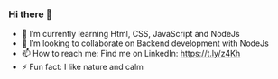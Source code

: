 ### Hi there 👋

- 🌱 I’m currently learning Html, CSS, JavaScript and NodeJs
- 👯 I’m looking to collaborate on Backend development with NodeJs
- 📫 How to reach me: Find me on LinkedIn: https://t.ly/z4Kh
- ⚡ Fun fact: I like nature and calm
